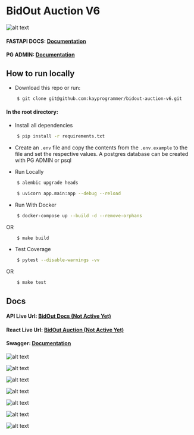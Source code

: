 # BidOut Auction V6

![alt text](https://github.com/kayprogrammer/bidout-auction-v6/blob/main/display/fastapi.png?raw=true)


#### FASTAPI DOCS: [Documentation](https://fastapi.tiangolo.com/)

#### PG ADMIN: [Documentation](https://pgadmin.org) 


## How to run locally

* Download this repo or run: 
```bash
    $ git clone git@github.com:kayprogrammer/bidout-auction-v6.git
```

#### In the root directory:
- Install all dependencies
```bash
    $ pip install -r requirements.txt
```
- Create an `.env` file and copy the contents from the `.env.example` to the file and set the respective values. A postgres database can be created with PG ADMIN or psql

- Run Locally
```bash
    $ alembic upgrade heads 
```
```bash
    $ uvicorn app.main:app --debug --reload
```

- Run With Docker
```bash
    $ docker-compose up --build -d --remove-orphans
```
OR
```bash
    $ make build
```

- Test Coverage
```bash
    $ pytest --disable-warnings -vv
```
OR
```bash
    $ make test
```

## Docs
#### API Live Url: [BidOut Docs (Not Active Yet)](https://bidout-fastapi.cleverapps.io/) 
#### React Live Url: [BidOut Auction (Not Active Yet)](https://bidout5.netlify.app) 
#### Swagger: [Documentation](https://swagger.io/docs/)

![alt text](https://github.com/kayprogrammer/bidout-auction-v6/blob/main/display/display1.png?raw=true)

![alt text](https://github.com/kayprogrammer/bidout-auction-v6/blob/main/display/display2.png?raw=true)

![alt text](https://github.com/kayprogrammer/bidout-auction-v6/blob/main/display/display3.png?raw=true)

![alt text](https://github.com/kayprogrammer/bidout-auction-v6/blob/main/display/display4.png?raw=true)

![alt text](https://github.com/kayprogrammer/bidout-auction-v6/blob/main/display/display5.png?raw=true)

![alt text](https://github.com/kayprogrammer/bidout-auction-v6/blob/main/display/display6.png?raw=true)

![alt text](https://github.com/kayprogrammer/bidout-auction-v6/blob/main/display/display7.png?raw=true)
